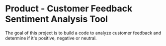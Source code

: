 # Product - Customer Feedback Sentiment Analysis Tool

The goal of this project is to build a code to analyze customer feedback and determine if it's positive, negative or neutral.&#x20;


